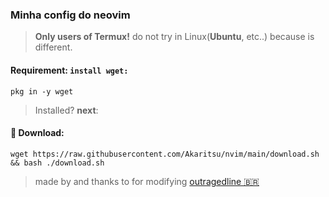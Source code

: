 ### Minha config do neovim 
> **Only users of Termux!** do not try in Linux(__Ubuntu__, etc..) because is different.

#### Requirement: ```install wget:```
    pkg in -y wget
> Installed? **next**:

#### 🥥 Download:
    wget https://raw.githubusercontent.com/Akaritsu/nvim/main/download.sh && bash ./download.sh
> made by and thanks to for modifying  [outragedline 🇧🇷](https://github.com/outragedline/neovim-termux)
